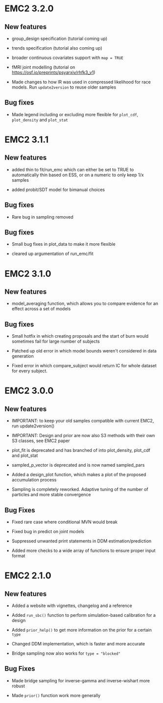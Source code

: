 # EMC2 3.2.0

## New features

* group_design specification (tutorial coming up)

* trends specification (tutorial also coming up)

* broader continuous covariates support with `map = TRUE`

* fMRI joint modelling (tutorial on https://osf.io/preprints/psyarxiv/rhfk3_v1)

* Made changes to how lR was used in compressed likelihood for race models. Run `update2version` to reuse older samples


## Bug fixes

* Made legend including or excluding more flexible for `plot_cdf`, `plot_density` and `plot_stat`

# EMC2 3.1.1

## New features

* added thin to fit/run_emc which can either be set to TRUE to automatically thin based on ESS, or on a numeric to only keep 1/x samples

* added probit/SDT model for bimanual choices

## Bug fixes

* Rare bug in sampling removed

## Bug fixes

* Small bug fixes in plot_data to make it more flexible

* cleared up argumentation of run_emc/fit

# EMC2 3.1.0

## New features

* model_averaging function, which allows you to compare evidence for an effect across a set of models

## Bug fixes

* Small hotfix in which creating proposals and the start of burn would 
sometimes fail for large number of subjects

* Patched up old error in which model bounds weren't considered in data generation

* Fixed error in which compare_subject would return IC for whole dataset for every subject. 

# EMC2 3.0.0

## New features

* IMPORTANT: to keep your old samples compatible with current EMC2, run update2version(<name of old samples>)

* IMPORTANT: Design and prior are now also S3 methods with their own S3 classes, see EMC2 paper

* plot_fit is deprecated and has branched of into plot_density, plot_cdf and plot_stat

* sampled_p_vector is deprecated and is now named sampled_pars

* Added a design_plot function, which makes a plot of the proposed accumulation process

* Sampling is completely reworked. Adaptive tuning of the number of particles 
and more stable convergence

## Bug Fixes

* Fixed rare case where conditional MVN would break

* Fixed bug in predict on joint models

* Suppressed unwanted print statements in DDM estimation/prediction

* Added more checks to a wide array of functions to ensure proper input format

# EMC2 2.1.0

## New features 

* Added a website with vignettes, changelog and a reference

* Added `run_sbc()` function to perform simulation-based calibration for a design

* Added `prior_help()` to get more information on the prior for a certain `type`

* Changed DDM implementation, which is faster and more accurate

* Bridge sampling now also works for `type = "blocked"`

## Bug Fixes

* Made bridge sampling for inverse-gamma and inverse-wishart more robust

* Made `prior()` function work more generally
